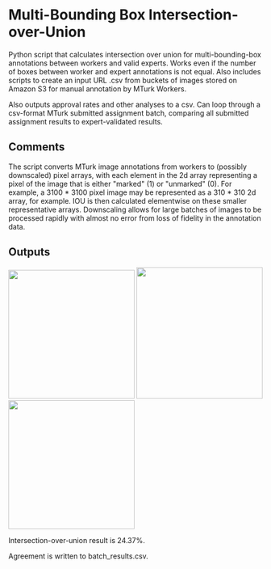 # Multi-Bounding Box Intersection-over-Union

Python script that calculates intersection over union for multi-bounding-box annotations between workers and valid experts. Works even if the number of boxes between worker and expert annotations is not equal. Also includes scripts to create an input URL .csv from buckets of images stored on Amazon S3 for manual annotation by MTurk Workers.

Also outputs approval rates and other analyses to a csv. Can loop through a csv-format MTurk submitted assignment batch, comparing all submitted assignment results to expert-validated results.

## Comments
The script converts MTurk image annotations from workers to (possibly downscaled) pixel arrays, with each element in the 2d array representing a pixel of the image that is either "marked" (1) or "unmarked" (0). For example, a 3100 * 3100 pixel image may be represented as a 310 * 310 2d array, for example. IOU is then calculated elementwise on these smaller representative arrays. Downscaling allows for large batches of images to be processed rapidly with almost no error from loss of fidelity in the annotation data.

## Outputs
<p float="left">
<img src="https://github.com/malyalar/stone_free/blob/master/worker_ex.png" width="250" height="255" />
<img src="https://github.com/malyalar/stone_free/blob/master/expert_ex.png" width="250" height="260" />
<img src="https://github.com/malyalar/stone_free/blob/master/intersect_ex.png" width="250" height="255" />
</p>

Intersection-over-union result is 24.37%.

Agreement is written to batch_results.csv.
